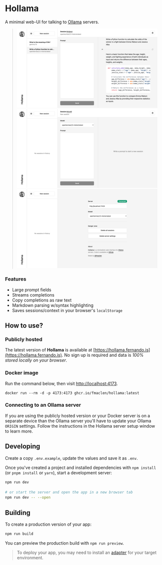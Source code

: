 # Hollama

A minimal web-UI for talking to [Ollama](https://github.com/jmorganca/ollama/) servers.

> ![session](docs/session.png)
> ![session-new](docs/session-new.png)
> ![settings](docs/settings.png)


### Features

- Large prompt fields
- Streams completions
- Copy completions as raw text
- Markdown parsing w/syntax highlighting
- Saves sessions/context in your browser's `localStorage`

## How to use?

### Publicly hosted

The latest version of **Hollama** is available at [https://hollama.fernando.is](https://hollama.fernando.is).
No sign up is required and data is _100% stored locally on your browser_.

### Docker image

Run the command below, then visit [http://localhost:4173](http://localhost:4173).

```shell
docker run --rm -d -p 4173:4173 ghcr.io/fmaclen/hollama:latest 
```

### Connecting to an Ollama server

If you are using the publicly hosted version or your Docker server is on a separate device than the Ollama server you'll have to update your Ollama `ORIGIN` settings. Follow the instructions in the Hollama server setup window to learn more.

## Developing

Create a copy `.env.example`, update the values and save it as `.env`. 

Once you've created a project and installed dependencies with `npm install` (or `pnpm install` or `yarn`), start a development server:

```bash
npm run dev

# or start the server and open the app in a new browser tab
npm run dev -- --open
```

## Building

To create a production version of your app:

```bash
npm run build
```

You can preview the production build with `npm run preview`.

> To deploy your app, you may need to install an [adapter](https://kit.svelte.dev/docs/adapters) for your target environment.
